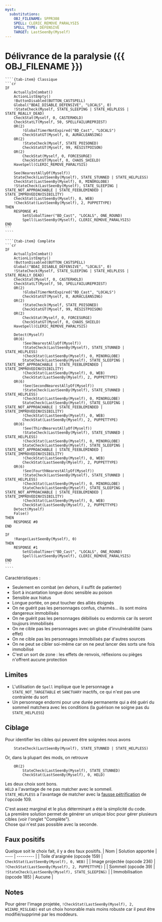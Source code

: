 ```yaml
---
myst:
  substitutions:
    OBJ_FILENAME: SPPR308
    SPELL: CLERIC_REMOVE_PARALYSIS
    SPELL_TYPE: DEFENSIVE
    TARGET: LastSeenBy(Myself)
---
```


# Délivrance de la paralysie ({{ OBJ_FILENAME }})

`````{tab-set}
````{tab-item} Classique
```cr
IF
    ActuallyInCombat()
    ActionListEmpty()
    !ButtonDisabled(BUTTON_CASTSPELL)
    Global("BDAI_DISABLE_DEFENSIVE", "LOCALS", 0)
    !StateCheck(Myself, STATE_SLEEPING | STATE_HELPLESS | STATE_REALLY_DEAD)
    CheckStat(Myself, 0, CASTERHOLD)
    CheckStatLT(Myself, 50, SPELLFAILUREPRIEST)
    OR(2)
        !GlobalTimerNotExpired("BD_Cast", "LOCALS")
        CheckStatGT(Myself, 0, AURACLEANSING)
    OR(2)
        !StateCheck(Myself, STATE_POISONED)
        CheckStatGT(Myself, 99, RESISTPOISON)
    OR(2)
        CheckStat(Myself, 0, FORCESURGE)
        CheckStatGT(Myself, 0, CHAOS_SHIELD)
    HaveSpell(CLERIC_REMOVE_PARALYSIS)

    See(NearestAllyOf(Myself))
    StateCheck(LastSeenBy(Myself), STATE_STUNNED | STATE_HELPLESS)
    CheckStat(LastSeenBy(Myself), 0, MINORGLOBE)
    !StateCheck(LastSeenBy(Myself), STATE_SLEEPING | STATE_NOT_APPROACHABLE | STATE_FEEBLEMINDED | STATE_IMPROVEDINVISIBILITY)
    CheckStat(LastSeenBy(Myself), 0, WEB)
    !CheckStat(LastSeenBy(Myself), 2, PUPPETTYPE)
THEN
    RESPONSE #1
        SetGlobalTimer("BD_Cast", "LOCALS", ONE_ROUND)
        Spell(LastSeenBy(Myself), CLERIC_REMOVE_PARALYSIS)
END
```
````

````{tab-item} Complète
```cr
IF
    ActuallyInCombat()
    ActionListEmpty()
    !ButtonDisabled(BUTTON_CASTSPELL)
    Global("BDAI_DISABLE_DEFENSIVE", "LOCALS", 0)
    !StateCheck(Myself, STATE_SLEEPING | STATE_HELPLESS | STATE_REALLY_DEAD)
    CheckStat(Myself, 0, CASTERHOLD)
    CheckStatLT(Myself, 50, SPELLFAILUREPRIEST)
    OR(2)
        !GlobalTimerNotExpired("BD_Cast", "LOCALS")
        CheckStatGT(Myself, 0, AURACLEANSING)
    OR(2)
        !StateCheck(Myself, STATE_POISONED)
        CheckStatGT(Myself, 99, RESISTPOISON)
    OR(2)
        CheckStat(Myself, 0, FORCESURGE)
        CheckStatGT(Myself, 0, CHAOS_SHIELD)
    HaveSpell(CLERIC_REMOVE_PARALYSIS)

    Detect(Myself)
    OR(6)
        !See(NearestAllyOf(Myself))
        !StateCheck(LastSeenBy(Myself), STATE_STUNNED | STATE_HELPLESS)
        !CheckStat(LastSeenBy(Myself), 0, MINORGLOBE)
        StateCheck(LastSeenBy(Myself), STATE_SLEEPING | STATE_NOT_APPROACHABLE | STATE_FEEBLEMINDED | STATE_IMPROVEDINVISIBILITY)
        !CheckStat(LastSeenBy(Myself), 0, WEB)
        CheckStat(LastSeenBy(Myself), 2, PUPPETTYPE)
    OR(6)
        !See(SecondNearestAllyOf(Myself))
        !StateCheck(LastSeenBy(Myself), STATE_STUNNED | STATE_HELPLESS)
        !CheckStat(LastSeenBy(Myself), 0, MINORGLOBE)
        StateCheck(LastSeenBy(Myself), STATE_SLEEPING | STATE_NOT_APPROACHABLE | STATE_FEEBLEMINDED | STATE_IMPROVEDINVISIBILITY)
        !CheckStat(LastSeenBy(Myself), 0, WEB)
        CheckStat(LastSeenBy(Myself), 2, PUPPETTYPE)
    OR(6)
        !See(ThirdNearestAllyOf(Myself))
        !StateCheck(LastSeenBy(Myself), STATE_STUNNED | STATE_HELPLESS)
        !CheckStat(LastSeenBy(Myself), 0, MINORGLOBE)
        StateCheck(LastSeenBy(Myself), STATE_SLEEPING | STATE_NOT_APPROACHABLE | STATE_FEEBLEMINDED | STATE_IMPROVEDINVISIBILITY)
        !CheckStat(LastSeenBy(Myself), 0, WEB)
        CheckStat(LastSeenBy(Myself), 2, PUPPETTYPE)
    OR(6)
        !See(FourthNearestAllyOf(Myself))
        !StateCheck(LastSeenBy(Myself), STATE_STUNNED | STATE_HELPLESS)
        !CheckStat(LastSeenBy(Myself), 0, MINORGLOBE)
        StateCheck(LastSeenBy(Myself), STATE_SLEEPING | STATE_NOT_APPROACHABLE | STATE_FEEBLEMINDED | STATE_IMPROVEDINVISIBILITY)
        !CheckStat(LastSeenBy(Myself), 0, WEB)
        CheckStat(LastSeenBy(Myself), 2, PUPPETTYPE)
    Detect(Myself)
    False()
THEN
    RESPONSE #0
END

IF
    !Range(LastSeenBy(Myself), 0)
THEN
    RESPONSE #1
        SetGlobalTimer("BD_Cast", "LOCALS", ONE_ROUND)
        Spell(LastSeenBy(Myself), CLERIC_REMOVE_PARALYSIS)
END
```
````
`````

Caractéristiques :
- Seulement en combat (en dehors, il suffit de patienter)
- Sort à incantation longue donc sensible au poison
- Sensible aux hiatus
- Longue portée, on peut toucher des alliés éloignés
- On ne guérit pas les personnages confus, charmés… ils sont moins dangereux immobilisés
- On ne guérit pas les personnages débilisés ou endormis car ils seront toujours immobilisés
- On ne cible pas les personnages avec un globe d'invulnérabilité (sans effet)
- On ne cible pas les personnages immobilisés par d'autres sources
- On ne peut se cibler soi-même car on ne peut lancer des sorts une fois immobilisé
- C'est un sort de zone : les effets de renvois, réflexions ou pièges n'offrent aucune protection


## Limites

- L'utilisation de `Spell` implique que le personnage a `STATE_NOT_TARGETABLE` et `SANCTUARY` inactifs, ce qui n'est pas une contrainte du sort
- Un personnage endormi pour une durée permanente qui a été guéri du sommeil matchera avec les conditions (la guérison ne soigne pas du `STATE_HELPLESS`)


## Ciblage

Pour identifier les cibles qui peuvent être soignées nous avons
```cr
    StateCheck(LastSeenBy(Myself), STATE_STUNNED | STATE_HELPLESS)
```

Or, dans la plupart des mods, on retrouve
```cr
    OR(2)
        StateCheck(LastSeenBy(Myself), STATE_STUNNED)
        CheckStat(LastSeenBy(Myself), 0, HELD)
```

Les deux choix sont bons.\
`HELD` a l'avantage de ne pas matcher avec le sommeil.\
`STATE_HELPLESS` a l'avantage de matcher avec la [fausse pétrification](https://gibberlings3.github.io/iesdp/opcodes/bgee.htm#op109) de l'opcode 109.

C'est assez marginal et le plus déterminant a été la simplicité du code.\
La première solution permet de générer un unique bloc pour gérer plusieurs cibles (voir l'onglet "Complète").\
Chose qui n'est pas possible avec la seconde.

## Faux positifs

Quelque soit le choix fait, il y a des faux positifs.
| Nom | Solution apportée
| ---- | --------- |
| Toile d'araignée (opcode 159) | `CheckStat(LastSeenBy(Myself), 0, WEB)` |
| Image projectée (opcode 236) | `!CheckStat(LastSeenBy(Myself), 2, PUPPETTYPE)` |
| Sommeil (opcode 39) | `!StateCheck(LastSeenBy(Myself), STATE_SLEEPING)` |
| Immobilisation (opcode 185) | Aucune |

## Notes

Pour gérer l'image projetée, `!CheckStat(LastSeenBy(Myself), 2, WIZARD_MISLEAD)` est un choix honorable mais moins robuste car il peut être modifié/supprimé par les moddeurs.
